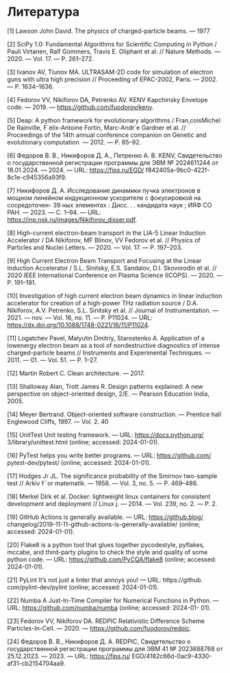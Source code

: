 # Литература

[1] Lawson John David. The physics of charged-particle beams. — 1977

[2] SciPy 1.0: Fundamental Algorithms for Scientific Computing in
Python / Pauli Virtanen, Ralf Gommers, Travis E. Oliphant et al. //
Nature Methods. — 2020. — Vol. 17. — P. 261–272.

[3] Ivanov AV, Tiunov MA. ULTRASAM-2D code for simulation of electron
guns with ultra high precision // Proceeding of EPAC-2002, Paris. —
2002. — P. 1634–1636.

[4] Fedorov VV, Nikiforov DA, Petrenko AV. KENV Kapchinsky Envelope
code. — 2019. — https://github.com/fuodorov/kenv.

[5] Deap: A python framework for evolutionary algorithms / Fran¸coisMichel De Rainville, F´elix-Antoine Fortin, Marc-Andr´e Gardner et al. //
Proceedings of the 14th annual conference companion on Genetic and
evolutionary computation. — 2012. — P. 85–92.

[6] Федоров В. В., Никифоров Д. А., Петренко А. В. KENV, Свидетельство о государственной регистрации программы для ЭВМ
№ 2024611244 от 18.01.2024. — 2024. — URL: https://fips.ru/EGD/
f842405a-9bc0-422f-8c1e-c945356a93f9.

[7] Никифоров Д. А. Исследование динамики пучка электронов в мощном
линейном индукционном ускорителе с фокусировкой на сосредоточен-
39
ных элементах : Дисс. . . кандидата наук ; ИЯФ СО РАН. — 2023. —
С. 1–94. — URL: https://inp.nsk.ru/images/Nikiforov_disser.pdf.

[8] High-current electron-beam transport in the LIA-5 Linear Induction Accelerator / DA Nikiforov, MF Blinov, VV Fedorov et al. // Physics of
Particles and Nuclei Letters. — 2020. — Vol. 17. — P. 197–203.

[9] High Current Electron Beam Transport and Focusing at the Linear
Induction Accelerator / S.L. Sinitsky, E.S. Sandalov, D.I. Skovorodin
et al. // 2020 IEEE International Conference on Plasma Science
(ICOPS). — 2020. — P. 191–191.

[10] Investigation of high current electron beam dynamics in linear induction accelerator for creation of a high-power THz radiation source /
D.A. Nikiforov, A.V. Petrenko, S.L. Sinitsky et al. // Journal of Instrumentation. — 2021. — nov. — Vol. 16, no. 11. — P. P11024. — URL:
https://dx.doi.org/10.1088/1748-0221/16/11/P11024.

[11] Logatchev Pavel, Malyutin Dmitriy, Starostenko A. Application of a lowenergy electron beam as a tool of nondestructive diagnostics of intense
charged-particle beams // Instruments and Experimental Techniques. —
2011. — 01. — Vol. 51. — P. 1–27.

[12] Martin Robert C. Clean architecture. — 2017.

[13] Shalloway Alan, Trott James R. Design patterns explained: A new perspective on object-oriented design, 2/E. — Pearson Education India,
2005.

[14] Meyer Bertrand. Object-oriented software construction. — Prentice hall
Englewood Cliffs, 1997. — Vol. 2.
40

[15] UnitTest Unit testing framework. — URL: https://docs.python.org/
3/library/unittest.html (online; accessed: 2024-01-01).

[16] PyTest helps you write better programs. — URL: https://github.com/
pytest-dev/pytest/ (online; accessed: 2024-01-01).

[17] Hodges Jr JL. The significance probability of the Smirnov two-sample
test // Arkiv f¨or matematik. — 1958. — Vol. 3, no. 5. — P. 469–486.

[18] Merkel Dirk et al. Docker: lightweight linux containers for consistent
development and deployment // Linux j. — 2014. — Vol. 239, no. 2. —
P. 2.

[19] GitHub Actions is generally available. — URL: https://github.blog/
changelog/2019-11-11-github-actions-is-generally-available/
(online; accessed: 2024-01-01).

[20] Flake8 is a python tool that glues together pycodestyle, pyflakes, mccabe, and third-party plugins to check the style and quality of some
python code. — URL: https://github.com/PyCQA/flake8 (online; accessed: 2024-01-01).

[21] PyLint It’s not just a linter that annoys you! — URL: https://github.
com/pylint-dev/pylint (online; accessed: 2024-01-01).

[22] Numba A Just-In-Time Compiler for Numerical Functions in Python. —
URL: https://github.com/numba/numba (online; accessed: 2024-01-
01).

[23] Fedorov VV, Nikiforov DA. REDPIC Relativistic Difference Scheme
Particles-In-Cell. — 2020. — https://github.com/fuodorov/redpic.

[24] Федоров В. В., Никифоров Д. А. REDPIC, Свидетельство о государственной регистрации программы для ЭВМ
41
№ 2023688768 от 25.12.2023. — 2023. — URL: https://fips.ru/
EGD/4182c66d-0ac9-4330-af31-cb2154704aa9.
